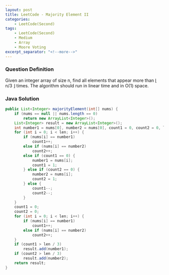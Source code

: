 ```yaml
---
layout: post
title: LeetCode - Majority Element II
categories:
    - LeetCode(Second)
tags:
    - LeetCode(Second)
    - Medium
    - Array
    - Moore Voting
excerpt_separator: "<!--more-->"
---
```


### Question Definition
Given an integer array of size n, find all elements that appear more than ⌊ n/3 ⌋ times. The algorithm should run in linear time and in O(1) space.
<!--more-->
### Java Solution
```java
public List<Integer> majorityElement(int[] nums) {
    if (nums == null || nums.length == 0)
        return new ArrayList<Integer>();
    List<Integer> result = new ArrayList<Integer>();
    int number1 = nums[0], number2 = nums[0], count1 = 0, count2 = 0, len = nums.length;
    for (int i = 0; i < len; i++) {
        if (nums[i] == number1)
            count1++;
        else if (nums[i] == number2)
            count2++;
        else if (count1 == 0) {
            number1 = nums[i];
            count1 = 1;
        } else if (count2 == 0) {
            number2 = nums[i];
            count2 = 1;
        } else {
            count1--;
            count2--;
        }
    }
    count1 = 0;
    count2 = 0;
    for (int i = 0; i < len; i++) {
        if (nums[i] == number1)
            count1++;
        else if (nums[i] == number2)
            count2++;
    }
    if (count1 > len / 3)
        result.add(number1);
    if (count2 > len / 3)
        result.add(number2);
    return result;
}
```